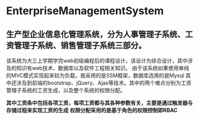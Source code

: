 # EnterpriseManagementSystem
## 生产型企业信息化管理系统，分为人事管理子系统、工资管理子系统、销售管理子系统三部分。

  该系统为大三上学期学完web初级编程后的课程设计，该设计为综合设计，其中涉及的知识有web技术、数据库以及软件工程相关知识。
由于该系统如果使用单纯的MVC模式实现起来较为负载，我采用的是SSM框架，数据库选用的是Mysql
其中还涉及到前端的bootstrap、jQuery、Ajax等技术。其中的两个难点分别为工资管理子系统的工资生成，以及整个系统的权限分配。

  **其中工资条中包括各项工资，每项工资都与其各种参数有关，主要是通过触发器与存储过程来实现工资的生成**
  **权限分配采用的是基于角色的权限控制即RBAC**
